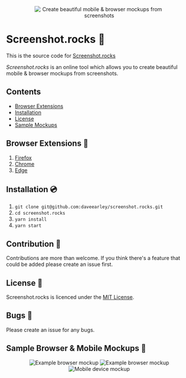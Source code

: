<div style="text-align: center;">
    <img style="max-width: 350px;" alt="Create beautiful mobile & browser mockups from screenshots" src="https://i.imgur.com/SBXwpFX.png" />
</div>

# Screenshot.rocks 🤘
 
This is the source code for [Screenshot.rocks](https://screenshot.rocks?utm_source=github)
 
*Screenshot.rocks* is an online tool which allows you to create beautiful mobile & browser mockups from screenshots.

## Contents
 - [Browser Extensions](#browser-extensions-rocket)
 - [Installation](#installation-cd)
 - [License](#license-page_with_curl)
 - [Sample Mockups](#sample-browser--mobile-mockups-rainbow)


## Browser Extensions :rocket:
1. [Firefox](https://addons.mozilla.org/en-GB/firefox/addon/one-click-design-mockups/)
2. [Chrome](https://chrome.google.com/webstore/detail/screenshotrocks-one-click/oolmphedpohnagciifbnfpemadolahki/)
3. [Edge](https://microsoftedge.microsoft.com/addons/detail/clennbaklmghlnlamipjmfikdnlhiaem)

## Installation :cd:
1. `git clone git@github.com:daveearley/screenshot.rocks.git`
2. `cd screenshot.rocks`
3. `yarn install`
4. `yarn start`

## Contribution :wrench:
Contributions are more than welcome. If you think there's a feature that could be added please create an issue first.

## License :page_with_curl:
Screenshot.rocks is licenced under the [MIT License](https://tldrlegal.com/license/mit-license).

## Bugs :bug:
Please create an issue for any bugs.

## Sample Browser & Mobile Mockups :rainbow:
<div style="text-align: center;">
<img alt="Example browser mockup" src="https://github.com/daveearley/screenshot.rocks/blob/master/.github/images/example2.jpeg?raw=true]" />
<img alt="Example browser mockup" src="https://github.com/daveearley/screenshot.rocks/blob/master/.github/images/example3.jpeg?raw=true]" />
<img alt="Mobile device mockup" src="https://github.com/daveearley/screenshot.rocks/blob/master/.github/images/example1.png?raw=true]" />
</div>

